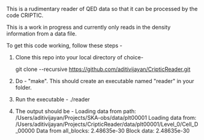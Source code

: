 This is a rudimentary reader of QED data so that it can be processed by the code CRIPTIC.

This is a work in progress and currently only reads in the density information from a data file.

To get this code working, follow these steps - 

1. Clone this repo into your local directory of choice- 

    git clone --recursive https://github.com/aditivijayan/CripticReader.git
2. Do - "make". This should create an executable named "reader" in your folder.
3. Run the executable - ./reader
4. The output should be -
   Loading data from path: /Users/aditivijayan/Projects/SKA-obs/data/plt00001
   Loading data from: /Users/aditivijayan/Projects/CripticReader/data/plt00001/Level_0/Cell_D_00000
   Data from all_blocks: 2.48635e-30
   Block data: 2.48635e-30
